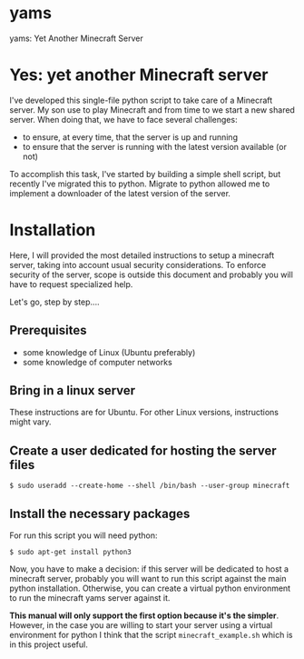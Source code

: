 # yams
yams: Yet Another Minecraft Server

# Yes: yet another Minecraft server

I've developed this single-file python script to take care of a Minecraft server. My son use to play Minecraft and from 
time to we start a new shared server. When doing that, we have to face several challenges: 

  - to ensure, at every time, that the server is up and running 
  - to ensure that the server is running with the latest version available (or not)
  
To accomplish this task, I've started by building a simple shell script, but recently I've migrated this to python. Migrate to 
python allowed me to implement a downloader of the latest version of the server.


# Installation

Here, I will provided the most detailed instructions to setup a minecraft server, taking into account usual security considerations. 
To enforce security of the server, scope is outside this document and probably you will have to request specialized help. 

Let's go, step by step....

## Prerequisites

  - some knowledge of Linux (Ubuntu preferably)
  - some knowledge of computer networks

## Bring in a linux server

These instructions are for Ubuntu. For other Linux versions, instructions might vary. 

## Create a user dedicated for hosting the server files

    $ sudo useradd --create-home --shell /bin/bash --user-group minecraft
   
## Install the necessary packages 

For run this script you will need python: 

    $ sudo apt-get install python3
    
Now, you have to make a decision: if this server will be dedicated to host a minecraft server, probably you will want to run
this script against the main python installation. Otherwise, you can create a virtual python environment to run the minecraft 
yams server against it. 

**This manual will only support the first option because it's the simpler**. However, in the case you are willing to start 
your server using a virtual environment for python I think that the script `minecraft_example.sh` which is in this project 
useful. 


    



